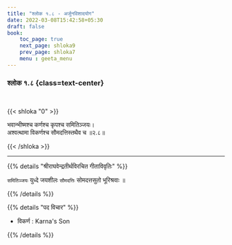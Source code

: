 ```yaml
---
title: "श्लोक १.८ - अर्जुनविशादयोग"
date: 2022-03-08T15:42:58+05:30
draft: false
book:
    toc_page: true
    next_page: shloka9
    prev_page: shloka7
    menu : geeta_menu
---
```




### श्लोक १.८ {class=text-center}

<br/>

{{< shloka  "0"  >}}

भवान्भीष्मश्च कर्णश्च कृपश्च समितिञ्जयः।  
अश्वत्थामा विकर्णश्च सौमदत्तिस्तथैव च ॥२.८॥

{{< /shloka >}}

---

{{% details "श्रीराघवेन्द्रतीर्थविरचित गीताविवृतिः" %}}

`समितिञ्जयः`  युध्दे जयशीलः `सौमदत्तिः` सोमदत्तसुतो भूरिश्रवाः ॥

{{% /details %}}

{{% details "पद विचार" %}}

- विकर्ण : Karna's Son

{{% /details %}}
